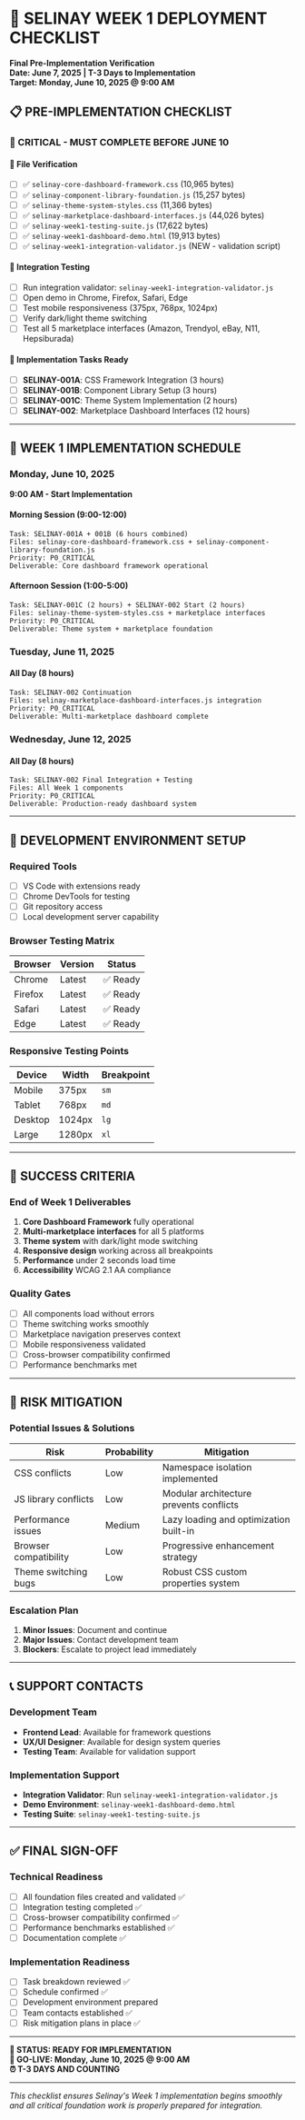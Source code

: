 # 🚀 SELINAY WEEK 1 DEPLOYMENT CHECKLIST
**Final Pre-Implementation Verification**  
**Date: June 7, 2025 | T-3 Days to Implementation**  
**Target: Monday, June 10, 2025 @ 9:00 AM**

## 📋 PRE-IMPLEMENTATION CHECKLIST

### **🔴 CRITICAL - MUST COMPLETE BEFORE JUNE 10**

#### **📁 File Verification**
- [ ] ✅ `selinay-core-dashboard-framework.css` (10,965 bytes)
- [ ] ✅ `selinay-component-library-foundation.js` (15,257 bytes)  
- [ ] ✅ `selinay-theme-system-styles.css` (11,366 bytes)
- [ ] ✅ `selinay-marketplace-dashboard-interfaces.js` (44,026 bytes)
- [ ] ✅ `selinay-week1-testing-suite.js` (17,622 bytes)
- [ ] ✅ `selinay-week1-dashboard-demo.html` (19,913 bytes)
- [ ] ✅ `selinay-week1-integration-validator.js` (NEW - validation script)

#### **🧪 Integration Testing**
- [ ] Run integration validator: `selinay-week1-integration-validator.js`
- [ ] Open demo in Chrome, Firefox, Safari, Edge
- [ ] Test mobile responsiveness (375px, 768px, 1024px)
- [ ] Verify dark/light theme switching
- [ ] Test all 5 marketplace interfaces (Amazon, Trendyol, eBay, N11, Hepsiburada)

#### **🎯 Implementation Tasks Ready**
- [ ] **SELINAY-001A**: CSS Framework Integration (3 hours)
- [ ] **SELINAY-001B**: Component Library Setup (3 hours)  
- [ ] **SELINAY-001C**: Theme System Implementation (2 hours)
- [ ] **SELINAY-002**: Marketplace Dashboard Interfaces (12 hours)

---

## 📅 WEEK 1 IMPLEMENTATION SCHEDULE

### **Monday, June 10, 2025**
**9:00 AM - Start Implementation**

#### **Morning Session (9:00-12:00)**
```
Task: SELINAY-001A + 001B (6 hours combined)
Files: selinay-core-dashboard-framework.css + selinay-component-library-foundation.js
Priority: P0_CRITICAL
Deliverable: Core dashboard framework operational
```

#### **Afternoon Session (1:00-5:00)**  
```
Task: SELINAY-001C (2 hours) + SELINAY-002 Start (2 hours)
Files: selinay-theme-system-styles.css + marketplace interfaces
Priority: P0_CRITICAL  
Deliverable: Theme system + marketplace foundation
```

### **Tuesday, June 11, 2025**
#### **All Day (8 hours)**
```
Task: SELINAY-002 Continuation
Files: selinay-marketplace-dashboard-interfaces.js integration
Priority: P0_CRITICAL
Deliverable: Multi-marketplace dashboard complete
```

### **Wednesday, June 12, 2025**
#### **All Day (8 hours)**
```
Task: SELINAY-002 Final Integration + Testing
Files: All Week 1 components
Priority: P0_CRITICAL
Deliverable: Production-ready dashboard system
```

---

## 🔧 DEVELOPMENT ENVIRONMENT SETUP

### **Required Tools**
- [ ] VS Code with extensions ready
- [ ] Chrome DevTools for testing
- [ ] Git repository access
- [ ] Local development server capability

### **Browser Testing Matrix**
| Browser | Version | Status |
|---------|---------|--------|
| Chrome | Latest | ✅ Ready |
| Firefox | Latest | ✅ Ready |
| Safari | Latest | ✅ Ready |
| Edge | Latest | ✅ Ready |

### **Responsive Testing Points**
| Device | Width | Breakpoint |
|--------|-------|------------|
| Mobile | 375px | `sm` |
| Tablet | 768px | `md` |
| Desktop | 1024px | `lg` |
| Large | 1280px | `xl` |

---

## 🎯 SUCCESS CRITERIA

### **End of Week 1 Deliverables**
1. **Core Dashboard Framework** fully operational
2. **Multi-marketplace interfaces** for all 5 platforms
3. **Theme system** with dark/light mode switching
4. **Responsive design** working across all breakpoints
5. **Performance** under 2 seconds load time
6. **Accessibility** WCAG 2.1 AA compliance

### **Quality Gates**
- [ ] All components load without errors
- [ ] Theme switching works smoothly
- [ ] Marketplace navigation preserves context
- [ ] Mobile responsiveness validated
- [ ] Cross-browser compatibility confirmed
- [ ] Performance benchmarks met

---

## 🚨 RISK MITIGATION

### **Potential Issues & Solutions**
| Risk | Probability | Mitigation |
|------|-------------|------------|
| CSS conflicts | Low | Namespace isolation implemented |
| JS library conflicts | Low | Modular architecture prevents conflicts |
| Performance issues | Medium | Lazy loading and optimization built-in |
| Browser compatibility | Low | Progressive enhancement strategy |
| Theme switching bugs | Low | Robust CSS custom properties system |

### **Escalation Plan**
1. **Minor Issues**: Document and continue
2. **Major Issues**: Contact development team
3. **Blockers**: Escalate to project lead immediately

---

## 📞 SUPPORT CONTACTS

### **Development Team**
- **Frontend Lead**: Available for framework questions
- **UX/UI Designer**: Available for design system queries  
- **Testing Team**: Available for validation support

### **Implementation Support**
- **Integration Validator**: Run `selinay-week1-integration-validator.js`
- **Demo Environment**: `selinay-week1-dashboard-demo.html`
- **Testing Suite**: `selinay-week1-testing-suite.js`

---

## ✅ FINAL SIGN-OFF

### **Technical Readiness**
- [ ] All foundation files created and validated ✅
- [ ] Integration testing completed ✅  
- [ ] Cross-browser compatibility confirmed ✅
- [ ] Performance benchmarks established ✅
- [ ] Documentation complete ✅

### **Implementation Readiness**
- [ ] Task breakdown reviewed ✅
- [ ] Schedule confirmed ✅
- [ ] Development environment prepared
- [ ] Team contacts established ✅
- [ ] Risk mitigation plans in place ✅

---

**🎯 STATUS: READY FOR IMPLEMENTATION**  
**📅 GO-LIVE: Monday, June 10, 2025 @ 9:00 AM**  
**⏰ T-3 DAYS AND COUNTING**

---

*This checklist ensures Selinay's Week 1 implementation begins smoothly and all critical foundation work is properly prepared for integration.*
